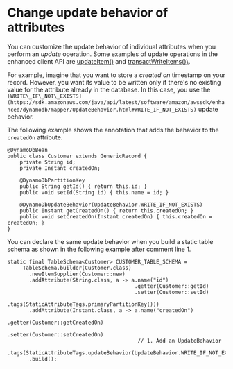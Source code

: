 # Change update behavior of attributes<a name="ddb-en-client-adv-features-upd-behavior"></a>

You can customize the update behavior of individual attributes when you perform an *update* operation\. Some examples of update operations in the enhanced client API are [updateItem\(\)](https://sdk.amazonaws.com/java/api/latest/software/amazon/awssdk/enhanced/dynamodb/DynamoDbTable.html#updateItem(T)) and [transactWriteItems\(\)](https://sdk.amazonaws.com/java/api/latest/software/amazon/awssdk/enhanced/dynamodb/DynamoDbEnhancedClient.html#transactWriteItems(java.util.function.Consumer))\.

For example, imagine that you want to store a *created on* timestamp on your record\. However, you want its value to be written only if there's no existing value for the attribute already in the database\. In this case, you use the `[WRITE\_IF\_NOT\_EXISTS](https://sdk.amazonaws.com/java/api/latest/software/amazon/awssdk/enhanced/dynamodb/mapper/UpdateBehavior.html#WRITE_IF_NOT_EXISTS)` update behavior\.

The following example shows the annotation that adds the behavior to the `createdOn` attribute\.

```
@DynamoDbBean
public class Customer extends GenericRecord {
    private String id;
    private Instant createdOn;

    @DynamoDbPartitionKey
    public String getId() { return this.id; }
    public void setId(String id) { this.name = id; }

    @DynamoDbUpdateBehavior(UpdateBehavior.WRITE_IF_NOT_EXISTS)
    public Instant getCreatedOn() { return this.createdOn; }    
    public void setCreatedOn(Instant createdOn) { this.createdOn = createdOn; }
}
```

You can declare the same update behavior when you build a static table schema as shown in the following example after comment line 1\.

```
static final TableSchema<Customer> CUSTOMER_TABLE_SCHEMA =
     TableSchema.builder(Customer.class)
       .newItemSupplier(Customer::new)
       .addAttribute(String.class, a -> a.name("id")
                                         .getter(Customer::getId)
                                         .setter(Customer::setId)
                                         .tags(StaticAttributeTags.primaryPartitionKey()))
       .addAttribute(Instant.class, a -> a.name("createdOn")
                                          .getter(Customer::getCreatedOn)
                                          .setter(Customer::setCreatedOn)
                                          // 1. Add an UpdateBehavior
                                          .tags(StaticAttributeTags.updateBehavior(UpdateBehavior.WRITE_IF_NOT_EXISTS)))
       .build();
```